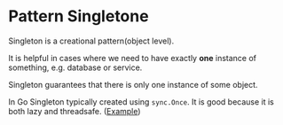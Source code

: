 # Pattern Singletone

Singleton is a creational pattern(object level).

It is helpful in cases where we need to have exactly **one** instance of something, e.g.
database or service.

Singleton guarantees that there is only one instance of some object.

In Go Singleton typically created using `sync.Once`. 
It is good because it is both lazy and threadsafe.
([Example](./singleton.go))